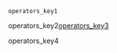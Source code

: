```ngMeta
operators_key1
```

operators_key2[operators_key3](https://merakilearn.org/course/121)


operators_key4
